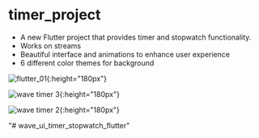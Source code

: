 # timer_project

-   A new Flutter project that provides timer and stopwatch functionality.
-   Works on streams
-   Beautiful interface and animations to enhance user experience
-   6 different color themes for background 

![flutter_01](https://user-images.githubusercontent.com/71624964/119332596-6df07400-bca6-11eb-8689-d00dc4ae90fc.png){:height="180px"}


![wave timer 3](https://user-images.githubusercontent.com/71624964/119333819-f3c0ef00-bca7-11eb-89a0-43b1fe62d065.jpg){:height="180px"}


![wave timer 2](https://user-images.githubusercontent.com/71624964/119333835-fae7fd00-bca7-11eb-9ebf-4aed42a9a644.jpg){:height="180px"}



"# wave_ui_timer_stopwatch_flutter" 
